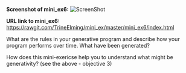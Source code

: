 **Screenshot of mini_ex6:**
![ScreenShot](https://github.com/TrineElming/mini_ex/blob/master/mini_ex6/starrynight.jpg)



**URL link to mini_ex6:**
https://rawgit.com/TrineElming/mini_ex/master/mini_ex6/index.html


What are the rules in your generative program and describe how your program performs over time. What have been generated?



How does this mini-exericse help you to understand what might be generativity? (see the above - objective 3)
